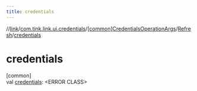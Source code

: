 ```yaml
---
title: credentials
---
```

//[link](../../../../index.html)/[com.tink.link.ui.credentials](../../index.html)/[[common]CredentialsOperationArgs](../index.html)/[Refresh](index.html)/[credentials](credentials.html)



# credentials



[common]\
val [credentials](credentials.html): &lt;ERROR CLASS&gt;




